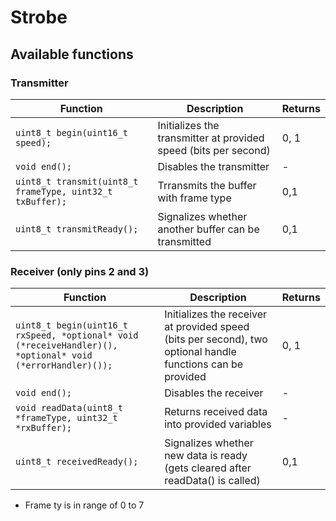 # Strobe

## Available functions
### Transmitter
| Function | Description | Returns |
|----------|-------------|---------|
| ```uint8_t begin(uint16_t speed);``` | Initializes the transmitter at provided speed (bits per second) | 0, 1 |
| ```void end();``` | Disables the transmitter | - |
| ```uint8_t transmit(uint8_t frameType, uint32_t txBuffer);``` | Trransmits the buffer with frame type | 0,1 |
| ```uint8_t transmitReady();``` | Signalizes whether another buffer can be transmitted | 0,1 |

### Receiver (only pins 2 and 3)
| Function | Description | Returns |
|----------|-------------|---------|
| ```uint8_t begin(uint16_t rxSpeed, *optional* void (*receiveHandler)(), *optional* void (*errorHandler)());``` | Initializes the receiver at provided speed (bits per second), two optional handle functions can be provided  | 0, 1 |
| ```void end();``` | Disables the receiver | - |
| ```void readData(uint8_t *frameType, uint32_t *rxBuffer);``` | Returns received data into provided variables | - |
| ```uint8_t receivedReady();``` | Signalizes whether new data is ready (gets cleared after readData() is called)  | 0,1 |


* Frame ty is in range of 0 to 7
